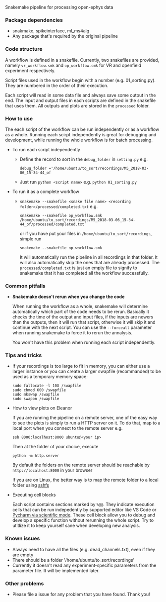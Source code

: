 
Snakemake pipeline for processing open-ephys data

### Package dependencies
- snakmake, spikeinterface, ml_ms4alg
- Any package that's required by the original pipeline

### Code structure
A workflow is defined in a snakefile. Currently, two snakefiles are provided, namely `vr_workflow.smk` and `op_workflow.smk` for VR and openfield experiment respectively.

Script files used in the workflow begin with a number (e.g. 01_sorting.py). They are numbered in the order of their execution.

Each script will read in some data file and always save some output in the end. The input and output files in each scripts are defined in the snakefile that uses them. All outputs and plots are stored in the `processed` folder.

### How to use
The each script of the workflow can be run independently or as a workflow as a whole. Running each scirpt independently is great for debugging and development, while running the whole workflow is for batch processing.
- To run each script independently
    - Define the record to sort in the `debug_folder` in `setting.py` e.g. 
    
        ```
        debug_folder ='/home/ubuntu/to_sort/recordings/M5_2018-03-06_15-34-44_of
        ```

    - Just run `python <script name>` e.g. `python 01_sorting.py`

- To run it as a complete workflow
    - `snakemake --snakefile <snake file name> <recording folder>/processed/completed.txt` e.g.     
        ```
        snakemake --snakefile op_workflow.smk /home/ubuntu/to_sort/recordings/M5_2018-03-06_15-34-44_of/processed/completed.txt`
        ```


        or if you have put your files in `/home/ubuntu/to_sort/recordings`,
        simple run 
        
        ```
        snakemake --snakefile op_workflow.smk
        ```
        
        It will automatically run the pipeline in all recordings in that folder. It will also automatically skip the ones that are already processed. The `processed/completed.txt` is just an empty file to signify to snakemake that it has completed all the workflow successfully.

### Common pitfalls
- **Snakemake doesn't rerun when you change the code** 

    When running the workflow as a whole, snakemake will determine automatically which part of the code needs to be rerun. Basically it checks the time of the output and input files, if the inputs are newers than the outputs, then it will run that script, otherwise it will skip it and continue with the next script. You can use the `--forceall` parameter when running snakemake to force it to rerun the annalysis. 

    You won't have this problem when running each script independently.


### Tips and tricks
- If your recordings is too large to fit in memory, you can either use a larger instance or you can create a larger swapfile (recommanded) to be used as a temporary memory space:

    ```
    sudo fallocate -l 10G /swapfile
    sudo chmod 600 /swapfile
    sudo mkswap /swapfile
    sudo swapon /swapfile
    ```
- How to view plots on Eleanor

    If you are running the pipeline on a remote server, one of the easy way to see the plots is simply to run a HTTP server on it. To do that, map to a local port when you connect to the remote server e.g.
    ```
    ssh 8000:localhost:8000 ubuntu@<your ip>
    ```
    Then at the folder of your choice, execute
    ```
    python -m http.server
    ```
    By default the folders on the remote server should be reachable by `http://localhost:8000` in your browser

    If you are on Linux, the better way is to map the remote folder to a local folder using [sshfs](https://askubuntu.com/questions/412477/mount-remote-directory-using-ssh)

- Executing cell blocks

    Each script contains sections marked by `%@@`. They indicate execution cells that can be run indepedently by supported editor like VS Code or [Pycharm via scientific mode](https://www.jetbrains.com/help/idea/matplotlib-tutorial.html#). These cell block allow you to debug and develop a specific function without rerunning the whole script. Try to utitlize it to keep yourself sane when developing new analysis.

### Known issues
- Always need to have all the files (e.g. dead_channels.txt), even if they are empty
- There should be a folder '/home/ubuntu/to_sort/recordings'
- Currently it doesn't read any experiment-specific parameters from the parameter file. It will be implemented later.

### Other problems
- Please file a issue for any problem that you have found. Thank you!